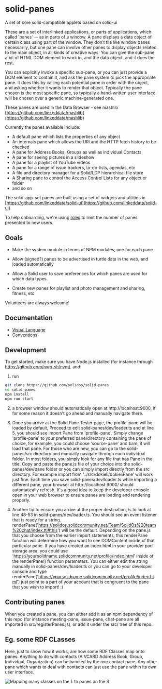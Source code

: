 # solid-panes

A set of core solid-compatible applets based on solid-ui

These are a set of interlinked applications, or parts of applications,
which called 'panes' -- as in parts of a window. A pane displays a data object of certain class using part of the window.
They don't tile like window panes necessarily, but one pane can involve other panes to display
objects related to the main object, in all kinds of creative ways. You can give the sub-pane a bit of
HTML DOM element to work in, and the data object, and it does the rest.

You can explicitly invoke a specific sub-pane, or you can just provide a DOM element to contain it,
and ask the pane system to pick the appropriate pane. It does this by calling each potential pane in order
with the object, and asking whether it wants to render that object. Typically the pane chosen is the most specific pane,
so typically a hand-written user interface will be chosen over a generic machine-generated one.

These panes are used in the Data Browser - see mashlib
[https://github.com/linkeddata/mashlib](https://github.com/linkeddata/mashlib)

Currently the panes available include:

- A default pane which lists the properties of any object
- An internals pane which allows the URI and the HTTP fetch history to be checked
- A pane for Address Books, Groups as well as individual Contacts
- A pane for seeing pictures in a slideshow
- A pane for a playlist of YouTube videos
- A pane for a range of issue trackers, to-do-lists, agendas, etc
- A file and directory manager for a Solid/LDP hierarchical file store
- A Sharing pane to control the Access Control Lists for any object or folder
- and so on

The solid-app-set panes are built using a set of widgets and utilities in
[https://github.com/linkeddata/solid-ui](https://github.com/linkeddata/solid-ui)

To help onboarding, we're using [roles](https://github.com/solidos/userguide/#role) to limit the number of panes presented
to new users.

## Goals

- Make the system module in terms of NPM modules; one for each pane

- Allow (signed?) panes to be advertised in turtle data in the web, and loaded automatically

- Allow a Solid user to save preferences for which panes are used for which data types.

- Create new panes for playlist and photo management and sharing, fitness, etc

Volunteers are always welcome!

## Documentation
- [Visual Language](https://solidos.github.io/solid-panes/Documentation/VisualLanguage.html)
- [Conventions](./Documentation/conventions.md)

## Development
To get started, make sure you have Node.js installed (for instance
through https://github.com/nvm-sh/nvm), and:
1. run
```sh
git clone https://github.com/solidos/solid-panes
cd solid-panes
npm install
npm run start
```
2. a browser window should automatically open at http://localhost:9000, if for some reason it doesn't go ahead and manually navigate there.
3. Once you arrive at the Solid Pane Tester page, the profile-pane will be loaded by default, Proceed to edit solid-panes/dev/loader.ts and at line 5, you should see import Pane from 'profile-pane'. Simply change 'profile-pane' to your preferred pane/directory containing the pane of choice, for example, you could choose 'source-pane' and bam, it will load that pane. For those who are new, you can go to the solid-panes/src directory and manually navigate through each individual folder. In most folders, you simply look for any file that has Pane in the title. Copy and paste the pane.js file of your choice into the solid-panes/dev/pane folder or you can simply import directly from the src directory. For example import from '../src/dokieli/dokieliPane' will work just fine. Each time you save solid-panes/dev/loader.ts while importing a different pane, your browser at http://localhost:9000/ should automatically refresh. It's a good idea to keep the developer console open in your web browser to ensure panes are loading and rendering properly. 

4. Another tip to ensure you arrive at the proper destination, is to look at line 48-53 in solid-panes/dev/loader.ts. You should see an event listener that is ready for a string. renderPane('https://solidos.solidcommunity.net/Team/SolidOs%20team%20chat/index.ttl#this') will be the default. Depending on the pane.js that you choose from the earlier import statements, this renderPane function will determine how you want to see DOMContent inside of that particular pane. If you have created an index.html in your provider pod storage area, you could use 'https://yoursolidname.solidcommunity.net/profile/index.html' inside of the renderPane() function parameters. You can either edit the string manually in solid-panes/dev/loader.ts or you can go to your developer console and type renderPane('https://yoursolidname.solidcommunity.net/profile/index.html') just point to a part of your account that is congruent to the pane that you wish to import! :)

## Contributing panes
When you created a pane, you can either add it as an npm dependency
of this repo (for instance meeting-pane, issue-pane, chat-pane are all
imported in src/registerPanes.js), or add it under the src/ tree of this repo.


## Eg. some RDF CLasses

Here, just to show how it works, are how some RDF Classes map onto panes. Anything to do with
contacts (A VCARD Address Book, Group, Individual, Organization) can be handled by the one contact
pane. Any other pane which wants to deal with contacts can just use the pane within its own user interface.

![Mapping many classes on the L to panes on the R](https://solidos.github.io/solid-panes/doc/images/panes-for-classes.svg)

